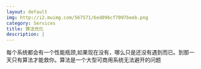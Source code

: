 ```yaml
---
layout: default
img: http://i2.muimg.com/567571/6ed096cf7097beeb.png
category: Services
title: 算法优化
description: |
---
```

  每个系统都会有一个性能瓶颈,如果现在没有，哪么只是还没有遇到而已。到那一天只有算法才能救你。算法是一个大型可商用系统无法避开的问题

